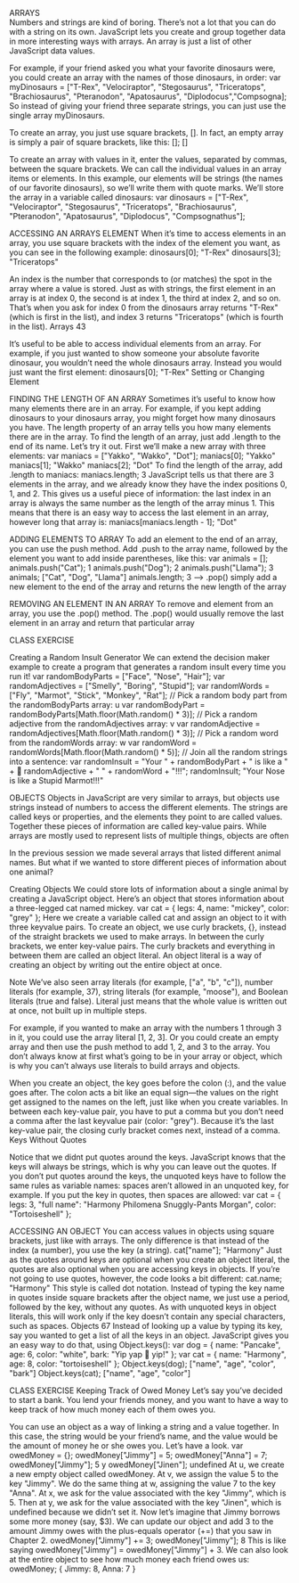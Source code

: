 ARRAYS  
Numbers and strings are kind of boring. There’s not a lot that you can do with a string on its own. JavaScript lets you create and group together
data in more interesting ways with arrays. An array is just a list of other JavaScript data values. 

For example, if your friend asked you what your favorite dinosaurs were, you could create an array with the names of
those dinosaurs, in order:
var myDinosaurs = ["T-Rex", "Velociraptor", "Stegosaurus", "Triceratops", "Brachiosaurus", "Pteranodon", "Apatosaurus", "Diplodocus","Compsogna];
So instead of giving your friend three separate strings, you
can just use the single array myDinosaurs.

To create an array, you just use square brackets, []. 
In fact, an empty array is simply a pair of square brackets, like this:
[];
[]

To create an array with values in it, enter the values, separated by commas, between the square brackets. We can call the
individual values in an array items or elements. In this example,
our elements will be strings (the names of our favorite dinosaurs),
so we’ll write them with quote marks. We’ll store the array in a
variable called dinosaurs:
var dinosaurs = ["T-Rex", "Velociraptor", "Stegosaurus", "Triceratops", "Brachiosaurus", "Pteranodon", "Apatosaurus", "Diplodocus", "Compsognathus"];


ACCESSING AN ARRAYS ELEMENT
When it’s time to access elements in an array, you use square
brackets with the index of the element you want, as you can see
in the following example:
dinosaurs[0];
"T-Rex"
dinosaurs[3];
"Triceratops"

An index is the number that corresponds to (or matches) the
spot in the array where a value is stored. Just as with strings, the
first element in an array is at index 0, the second is at index 1,
the third at index 2, and so on. That’s when you ask for index 0
from the dinosaurs array returns "T-Rex" (which is first in the list),
and index 3 returns "Triceratops" (which is fourth in the list). 
Arrays 43

It’s useful to be able to access individual elements from an
array. For example, if you just wanted to show someone your absolute favorite dinosaur, you wouldn’t need the whole dinosaurs array.
Instead you would just want the first element:
dinosaurs[0];
"T-Rex"
Setting or Changing Element


FINDING THE LENGTH OF AN ARRAY
Sometimes it’s useful to know how many elements there are in
an array. For example, if you kept adding dinosaurs to your dinosaurs
array, you might forget how many dinosaurs you have.
The length property of an array tells you how many elements
there are in the array. To find the length of an array, just add
.length to the end of its name. Let’s try it out. First we’ll make a
new array with three elements:
var maniacs = ["Yakko", "Wakko", "Dot"];
maniacs[0];
"Yakko"
maniacs[1];
"Wakko"
maniacs[2];
"Dot"
To find the length of the array, add .length to maniacs:
maniacs.length;
3
JavaScript tells us that there are 3 elements in the array, and
we already know they have the index positions 0, 1, and 2. This
gives us a useful piece of information: the last index in an array is
always the same number as the length of the array minus 1. This
means that there is an easy way to access the last element in an
array, however long that array is:
maniacs[maniacs.length - 1];
"Dot"

ADDING ELEMENTS TO ARRAY
To add an element to the end of an array, you can use the push
method. Add .push to the array name, followed by the element you
want to add inside parentheses, like this:
var animals = [];
animals.push("Cat");
1
animals.push("Dog");
2
animals.push("Llama");
3
animals;
["Cat", "Dog", "Llama"]
animals.length;
3 -->
.pop() simply add a new element to the end of the array and returns the new length of the array

REMOVING AN ELEMENT IN AN ARRAY
To remove and element from an array, you use the .pop()
method. The .pop()
 would usually remove the last element in an array and return that particular array

CLASS EXERCISE

Creating a Random Insult Generator
We can extend the decision maker example to create a program
that generates a random insult every time you run it!
var randomBodyParts = ["Face", "Nose", "Hair"];
var randomAdjectives = ["Smelly", "Boring", "Stupid"];
var randomWords = ["Fly", "Marmot", "Stick", "Monkey", "Rat"];
// Pick a random body part from the randomBodyParts array:
u var randomBodyPart = randomBodyParts[Math.floor(Math.random() * 3)];
// Pick a random adjective from the randomAdjectives array:
v var randomAdjective = randomAdjectives[Math.floor(Math.random() * 3)];
// Pick a random word from the randomWords array:
w var randomWord = randomWords[Math.floor(Math.random() * 5)];
// Join all the random strings into a sentence:
var randomInsult = "Your " + randomBodyPart + " is like a " + 
randomAdjective + " " + randomWord + "!!!";
randomInsult;
"Your Nose is like a Stupid Marmot!!!" 


OBJECTS
Objects in JavaScript are very similar to arrays, but
objects use strings instead of numbers to access the
different elements. The strings are called keys or
properties, and the elements they point to are called
values. Together these pieces of information are called
key-value pairs. While arrays are mostly used to
represent lists of multiple things, objects are often

In the previous session  we made several arrays
that listed different animal names. But what if we wanted to
store different pieces of information about one animal?

Creating Objects
We could store lots of information about a single animal by creating a JavaScript object. Here’s an object that stores information
about a three-legged cat named mickey.
var cat = {
 legs: 4,
 name: "mickey",
 color: "grey"
};
Here we create a variable called cat
and assign an object to it with three keyvalue pairs. To create an object, we use
curly brackets, {}, instead of the straight
brackets we used to make arrays. In
between the curly brackets, we enter
key-value pairs. The curly brackets and
everything in between them are called
an object literal. An object literal is a
way of creating an object by writing out
the entire object at once.

Note We’ve also seen array literals (for example, ["a", "b", "c"]), number
literals (for example, 37), string literals (for example, "moose"), and
Boolean literals (true and false). Literal just means that the whole
value is written out at once, not built up in multiple steps.

For example, if you wanted to make an array with the numbers
1 through 3 in it, you could use the array literal [1, 2, 3]. Or you
could create an empty array and then use the push method to add 1,
2, and 3 to the array. You don’t always know at first what’s going to
be in your array or object, which is why you can’t always use literals
to build arrays and objects.

When you create an object, the
key goes before the colon (:), and
the value goes after. The colon acts
a bit like an equal sign—the values
on the right get assigned to the
names on the left, just like when
you create variables. In between
each key-value pair, you have to
put a comma but you don’t need a comma after the last keyvalue pair (color: "grey"). Because it’s the last key-value
pair, the closing curly bracket comes next, instead of a comma.
Keys Without Quotes

Notice that we didnt put quotes around the keys. JavaScript knows that the keys will always be strings, which
is why you can leave out the quotes. If you don’t put quotes around
the keys, the unquoted keys have to follow the same rules as variable names: spaces aren’t allowed in an unquoted key, for example.
If you put the key in quotes, then spaces are allowed:
var cat = {
 legs: 3,
 "full name": "Harmony Philomena Snuggly-Pants Morgan",
 color: "Tortoiseshell"
}; 

ACCESSING AN OBJECT 
You can access values in objects using square brackets, just like
with arrays. The only difference is that instead of the index (a
number), you use the key (a string).
cat["name"];
"Harmony"
Just as the quotes around keys are optional when you create
an object literal, the quotes are also optional when you are accessing keys in objects. If you’re not going to use quotes, however, the
code looks a bit different:
cat.name;
"Harmony"
This style is called dot notation. Instead of typing the key
name in quotes inside square brackets after the object name, we
just use a period, followed by the key, without any quotes. As with
unquoted keys in object literals, this will work only if the key
doesn’t contain any special characters, such as spaces.
Objects 67
Instead of looking up a value by typing its key, say you wanted
to get a list of all the keys in an object. JavaScript gives you an
easy way to do that, using Object.keys():
var dog = { name: "Pancake", age: 6, color: "white", bark: "Yip yap 
yip!" };
var cat = { name: "Harmony", age: 8, color: "tortoiseshell" };
Object.keys(dog);
["name", "age", "color", "bark"]
Object.keys(cat);
["name", "age", "color"]



CLASS EXERCISE 
Keeping Track of Owed Money
Let’s say you’ve decided to start a bank. You lend your friends
money, and you want to have a way to keep track of how much
money each of them owes you.

You can use an object as a way of linking a string and a value
together. In this case, the string would be your friend’s name, and
the value would be the amount of money he or she owes you. Let’s
have a look.
var owedMoney = {};
owedMoney["Jimmy"] = 5;
owedMoney["Anna"] = 7;
owedMoney["Jimmy"];
5
y owedMoney["Jinen"];
undefined
At u, we create a new empty
object called owedMoney. At v, we
assign the value 5 to the key "Jimmy".
We do the same thing at w, assigning the value 7 to the key "Anna".
At x, we ask for the value associated with the key "Jimmy", which
is 5. Then at y, we ask for the value
associated with the key "Jinen",
which is undefined because we didn’t
set it.
Now let’s imagine that Jimmy
borrows some more money (say, $3).
We can update our object and add 3
to the amount Jimmy owes with the
plus-equals operator (+=) that you
saw in Chapter 2.
owedMoney["Jimmy"] += 3;
owedMoney["Jimmy"];
8
This is like saying owedMoney["Jimmy"] = owedMoney["Jimmy"] + 3.
We can also look at the entire object to see how much money each
friend owes us:
owedMoney;
{ Jimmy: 8, Anna: 7 }
